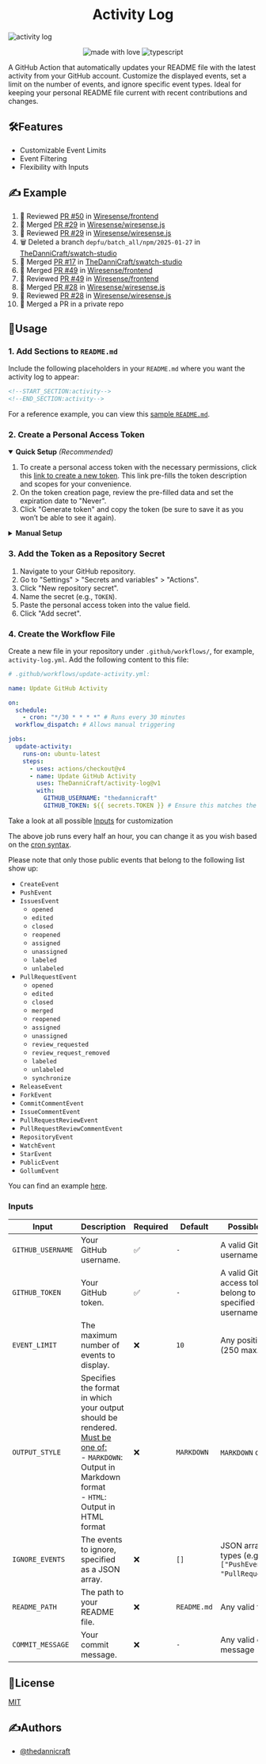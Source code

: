 <h1 align="center" id="title">Activity Log</h1>

![activity log](https://socialify.git.ci/TheDanniCraft/activity-log/image?forks=1&issues=1&language=1&logo=https%3A%2F%2Favatars.githubusercontent.com%2Fu%2F66677362&name=1&owner=1&pattern=Solid&pulls=1&stargazers=1&theme=Auto)

<p align="center">
    <img src="https://img.shields.io/badge/Made%20with%20Love%E2%9D%A4%EF%B8%8F-black?style=for-the-badge" alt="made with love">
    <img src="https://img.shields.io/badge/Node.JS-node?style=for-the-badge&amp;logo=nodedotjs&amp;logoColor=white&amp;color=%235FA04E" alt="typescript">
</p>

A GitHub Action that automatically updates your README file with the latest activity from your GitHub account. Customize the displayed events, set a limit on the number of events, and ignore specific event types. Ideal for keeping your personal README file current with recent contributions and changes.

## 🛠️Features

- Customizable Event Limits
- Event Filtering
- Flexibility with Inputs

## ✍️ Example

<!--START_SECTION:activity-->
1. 🔎 Reviewed [PR #50](https://github.com/Wiresense/frontend/pull/50) in [Wiresense/frontend](https://github.com/Wiresense/frontend)
2. 🔀 Merged [PR #29](https://github.com/Wiresense/wiresense.js/pull/29) in [Wiresense/wiresense.js](https://github.com/Wiresense/wiresense.js)
3. 🔎 Reviewed [PR #29](https://github.com/Wiresense/wiresense.js/pull/29) in [Wiresense/wiresense.js](https://github.com/Wiresense/wiresense.js)
4. 🗑️ Deleted a branch `depfu/batch_all/npm/2025-01-27` in [TheDanniCraft/swatch-studio](https://github.com/TheDanniCraft/swatch-studio)
5. 🔀 Merged [PR #17](https://github.com/TheDanniCraft/swatch-studio/pull/17) in [TheDanniCraft/swatch-studio](https://github.com/TheDanniCraft/swatch-studio)
6. 🔀 Merged [PR #49](https://github.com/Wiresense/frontend/pull/49) in [Wiresense/frontend](https://github.com/Wiresense/frontend)
7. 🔎 Reviewed [PR #49](https://github.com/Wiresense/frontend/pull/49) in [Wiresense/frontend](https://github.com/Wiresense/frontend)
8. 🔀 Merged [PR #28](https://github.com/Wiresense/wiresense.js/pull/28) in [Wiresense/wiresense.js](https://github.com/Wiresense/wiresense.js)
9. 🔎 Reviewed [PR #28](https://github.com/Wiresense/wiresense.js/pull/28) in [Wiresense/wiresense.js](https://github.com/Wiresense/wiresense.js)
10. 🔀 Merged a PR in a private repo
<!--END_SECTION:activity-->

## 📖Usage

### 1. Add Sections to `README.md`

Include the following placeholders in your `README.md` where you want the activity log to appear:

```markdown
<!--START_SECTION:activity-->
<!--END_SECTION:activity-->
```

For a reference example, you can view this [sample `README.md`](https://github.com/TheDanniCraft/activity-log/blob/master/README.md?plain=1#L20-L31).

### 2. Create a Personal Access Token

<details open>
  <summary><strong>Quick Setup</strong> <i>(Recommended)</i></summary>

  1. To create a personal access token with the necessary permissions, click this [link to create a new token](https://github.com/settings/tokens/new?description=Github%20Activity%20Log%20(TheDanniCraft/activity-log)&scopes=repo). This link pre-fills the token description and scopes for your convenience.
  2. On the token creation page, review the pre-filled data and set the expiration date to "Never".
  3. Click "Generate token" and copy the token (be sure to save it as you won’t be able to see it again).

</details>

<details>
  <summary><strong>Manual Setup</strong></summary>

  1. Go to your GitHub [Personal Access Tokens settings](https://github.com/settings/tokens).
  2. Click on "Generate new token".
  3. Provide a descriptive name for the token, such as `Github Activity Log (TheDanniCraft/activity-log)`.
  4. Select the `repo` scope (recommended if you want private repo activity to show up).
  5. Set the expiration date to "Never".
  6. Click "Generate token" and copy the token (be sure to save it as you won’t be able to see it again).

</details>

### 3. Add the Token as a Repository Secret

1. Navigate to your GitHub repository.
2. Go to "Settings" > "Secrets and variables" > "Actions".
3. Click "New repository secret".
4. Name the secret (e.g., `TOKEN`).
5. Paste the personal access token into the value field.
6. Click "Add secret".

### 4. Create the Workflow File

Create a new file in your repository under `.github/workflows/`, for example, `activity-log.yml`. Add the following content to this file:

```yml
# .github/workflows/update-activity.yml:

name: Update GitHub Activity

on:
  schedule:
    - cron: "*/30 * * * *" # Runs every 30 minutes
  workflow_dispatch: # Allows manual triggering

jobs:
  update-activity:
    runs-on: ubuntu-latest
    steps:
      - uses: actions/checkout@v4
      - name: Update GitHub Activity
        uses: TheDanniCraft/activity-log@v1
        with:
          GITHUB_USERNAME: "thedannicraft"
          GITHUB_TOKEN: ${{ secrets.TOKEN }} # Ensure this matches the secret name in repository settings
```

Take a look at all possible [Inputs](#inputs) for customization

The above job runs every half an hour, you can change it as you wish based on the [cron syntax](https://crontab.guru).

Please note that only those public events that belong to the following list show up:

- `CreateEvent`
- `PushEvent`
- `IssuesEvent`
  - `opened`
  - `edited`
  - `closed`
  - `reopened`
  - `assigned`
  - `unassigned`
  - `labeled`
  - `unlabeled`
- `PullRequestEvent`
  - `opened`
  - `edited`
  - `closed`
  - `merged`
  - `reopened`
  - `assigned`
  - `unassigned`
  - `review_requested`
  - `review_request_removed`
  - `labeled`
  - `unlabeled`
  - `synchronize`
- `ReleaseEvent`
- `ForkEvent`
- `CommitCommentEvent`
- `IssueCommentEvent`
- `PullRequestReviewEvent`
- `PullRequestReviewCommentEvent`
- `RepositoryEvent`
- `WatchEvent`
- `StarEvent`
- `PublicEvent`
- `GollumEvent`

You can find an example [here](https://github.com/TheDanniCraft/activity-log/blob/master/.github/workflows/update-activity.yml).

### Inputs

| **Input**         | **Description**                                                                                                                                                                 | **Required**     | **Default**                             | **Possible Options**                                                        |
|-------------------|---------------------------------------------------------------------------------------------------------------------------------------------------------------------------------|------------------|-----------------------------------------|-----------------------------------------------------------------------------|
| `GITHUB_USERNAME` | Your GitHub username.                                                                                                                                                           | ✅               | `-`                                     | A valid GitHub username                                                    |
| `GITHUB_TOKEN`    | Your GitHub token.                                                                                                                                                              | ✅               | `-`                                     | A valid GitHub access token (must belong to the specified GitHub username) |
| `EVENT_LIMIT`     | The maximum number of events to display.                                                                                                                                        | ❌               | `10`                                    | Any positive integer (250 max.)                                                       |
| `OUTPUT_STYLE`    | Specifies the format in which your output should be rendered. <br> <ins>Must be one of:</ins> <br> - `MARKDOWN`: Output in Markdown format <br> - `HTML`: Output in HTML format | ❌               | `MARKDOWN`                              | `MARKDOWN` or `HTML`                                                       |
| `IGNORE_EVENTS`   | The events to ignore, specified as a JSON array.                                                                                                                                | ❌               | `[]`                                    | JSON array of event types (e.g., `["PushEvent", "PullRequestEvent"]`)               |
| `README_PATH`     | The path to your README file.                                                                                                                                                   | ❌               | `README.md`                             | Any valid file path                                                        |
| `COMMIT_MESSAGE`  | Your commit message.                                                                                                                                                            | ❌               | `-`                                     | Any valid commit message                                                   |

## 📜License

[MIT](https://choosealicense.com/licenses/mit/)

## ✍️Authors

- [@thedannicraft](https://www.github.com/thedannicraft)
